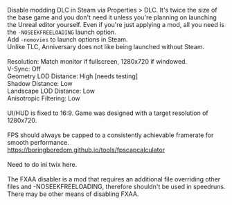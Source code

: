 Disable modding DLC in Steam via Properties > DLC. It's twice the size of the base game and you don't need it unless you're planning on launching the Unreal editor yourself. Even if you're just applying a mod, all you need is the `-NOSEEKFREELOADING` launch option.<br>
Add `-nomovies` to launch options in Steam.<br>
Unlike TLC, Anniversary does not like being launched without Steam.<br>
<br>
Resolution: Match monitor if fullscreen, 1280x720 if windowed.<br>
V-Sync: Off<br>
Geometry LOD Distance: High [needs testing]<br>
Shadow Distance: Low<br>
Landscape LOD Distance: Low<br>
Anisotropic Filtering: Low<br>
<br>
UI/HUD is fixed to 16:9. Game was designed with a target resolution of 1280x720.<br>
<br>
FPS should always be capped to a consistently achievable framerate for smooth performance. https://boringboredom.github.io/tools/fpscapcalculator<br>
<br>
Need to do ini twix here.<br>
<br>
The FXAA disabler is a mod that requires an additional file overriding other files and -NOSEEKFREELOADING, therefore shouldn't be used in speedruns. There may be other means of disabling FXAA.
